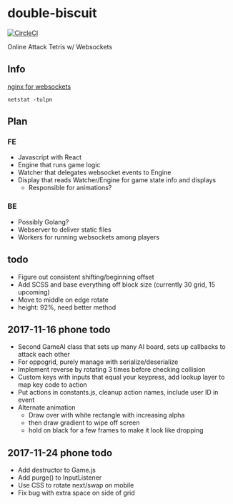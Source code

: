 # double-biscuit

[![CircleCI](https://circleci.com/gh/mpaulweeks/double-biscuit/tree/master.svg?style=svg)](https://circleci.com/gh/mpaulweeks/double-biscuit/tree/master)

Online Attack Tetris w/ Websockets

## Info

[nginx for websockets](https://www.nginx.com/blog/websocket-nginx/)

```
netstat -tulpn
```

## Plan

### FE
- Javascript with React
- Engine that runs game logic
- Watcher that delegates websocket events to Engine
- Display that reads Watcher/Engine for game state info and displays
  - Responsible for animations?

### BE
- Possibly Golang?
- Webserver to deliver static files
- Workers for running websockets among players

## todo
- Figure out consistent shifting/beginning offset
- Add SCSS and base everything off block size (currently 30 grid, 15 upcoming)
- Move to middle on edge rotate
- height: 92%, need better method

## 2017-11-16 phone todo
- Second GameAI class that sets up many AI board, sets up callbacks to attack each other
- For oppogrid, purely manage with serialize/deserialize
- Implement reverse by rotating 3 times before checking collision
- Custom keys with inputs that equal your keypress, add lookup layer to map key code to action
- Put actions in constants.js, cleanup action names, include user ID in event
- Alternate animation
  - Draw over with white rectangle with increasing alpha
  - then draw gradient to wipe off screen
  - hold on black for a few frames to make it look like dropping

## 2017-11-24 phone todo
- Add destructor to Game.js
- Add purge() to InputListener
- Use CSS to rotate next/swap on mobile
- Fix bug with extra space on side of grid
